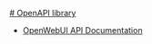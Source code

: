 [# OpenAPI library](https://sbusso.github.io/openapi/)

- [OpenWebUI API Documentation](/openapi/docs/)
